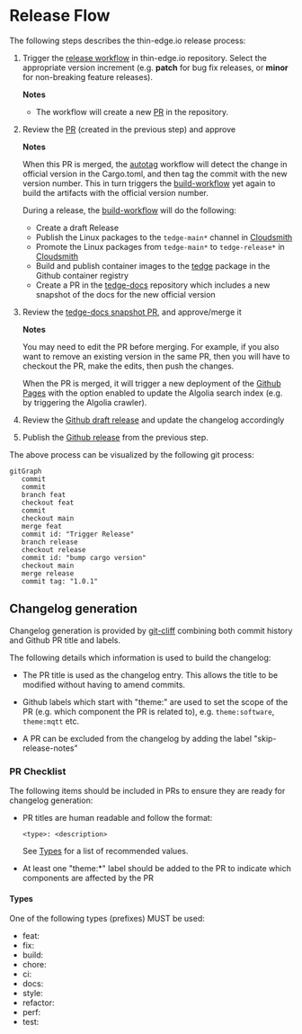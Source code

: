 # Release Flow

The following steps describes the thin-edge.io release process:

1. Trigger the [release workflow](https://github.com/thin-edge/thin-edge.io/actions/workflows/release.yml) in thin-edge.io repository. Select the appropriate version increment (e.g. **patch** for bug fix releases, or **minor** for non-breaking feature releases).

   **Notes**

   * The workflow will create a new [PR](https://github.com/thin-edge/thin-edge.io/pulls) in the repository.

2. Review the [PR](https://github.com/thin-edge/thin-edge.io/pulls) (created in the previous step) and approve

   **Notes**

   When this PR is merged, the [autotag](.github/workflows/autotag.yml) workflow will detect the change in official version in the Cargo.toml, and then tag the commit with the new version number. This in turn triggers the [build-workflow](https://github.com/thin-edge/thin-edge.io/actions/workflows/build-workflow.yml) yet again to build the artifacts with the official version number.

   During a release, the [build-workflow](https://github.com/thin-edge/thin-edge.io/actions/workflows/build-workflow.yml) will do the following:

   * Create a draft Release
   * Publish the Linux packages to the `tedge-main*` channel in [Cloudsmith](https://cloudsmith.io/~thinedge/repos/)
   * Promote the Linux packages from `tedge-main*` to `tedge-release*` in [Cloudsmith](https://cloudsmith.io/~thinedge/repos/)
   * Build and publish container images to the [tedge](https://github.com/thin-edge/thin-edge.io/pkgs/container/tedge) package in the Github container registry
   * Create a PR in the [tedge-docs](https://github.com/thin-edge/tedge-docs/pulls) repository which includes a new snapshot of the docs for the new official version

3. Review the [tedge-docs snapshot PR](https://github.com/thin-edge/tedge-docs/pulls), and approve/merge it

   **Notes**

   You may need to edit the PR before merging. For example, if you also want to remove an existing version in the same PR, then you will have to checkout the PR, make the edits, then push the changes.

   When the PR is merged, it will trigger a new deployment of the [Github Pages](https://github.com/thin-edge/thin-edge.io/actions/workflows/gh-pages.yml) with the option enabled to update the Algolia search index (e.g. by triggering the Algolia crawler).

4. Review the [Github draft release](https://github.com/thin-edge/thin-edge.io/releases) and update the changelog accordingly

5. Publish the [Github release](https://github.com/thin-edge/thin-edge.io/releases) from the previous step.


The above process can be visualized by the following git process:

```mermaid
gitGraph
   commit
   commit
   branch feat
   checkout feat
   commit
   checkout main
   merge feat
   commit id: "Trigger Release"
   branch release
   checkout release
   commit id: "bump cargo version"
   checkout main
   merge release
   commit tag: "1.0.1"
```


## Changelog generation

Changelog generation is provided by [git-cliff](https://github.com/orhun/git-cliff) combining both commit history and Github PR title and labels.

The following details which information is used to build the changelog:

* The PR title is used as the changelog entry. This allows the title to be modified without having to amend commits.

* Github labels which start with "theme:" are used to set the scope of the PR (e.g. which component the PR is related to), e.g. `theme:software`, `theme:mqtt` etc.

* A PR can be excluded from the changelog by adding the label "skip-release-notes"


### PR Checklist

The following items should be included in PRs to ensure they are ready for changelog generation:

* PR titles are human readable and follow the format:

   ```
   <type>: <description>
   ```

   See [Types](./RELEASE.md#types) for a list of recommended values.

* At least one "theme:*" label should be added to the PR to indicate which components are affected by the PR

#### Types

One of the following types (prefixes) MUST be used:

* feat:
* fix:
* build:
* chore:
* ci:
* docs:
* style:
* refactor:
* perf:
* test:
